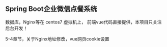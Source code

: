 ## Spring Boot企业微信点餐系统

数据库，Nginx等在 centos7 虚拟机上，
前端vue代码直接提供，本项目只关注后台开发！

5-4章节，关于Nginx地址修改，vue网页cookie设置